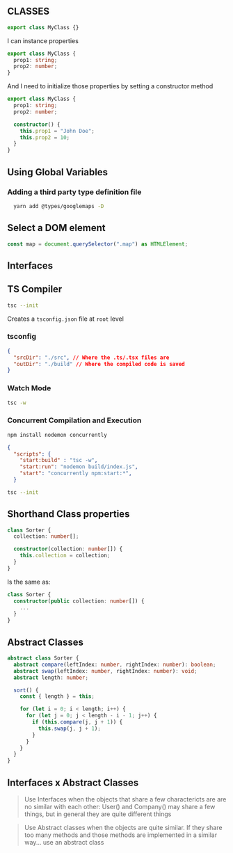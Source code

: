 ## CLASSES

```ts
export class MyClass {}
```

I can instance properties

```ts
export class MyClass {
  prop1: string;
  prop2: number;
}
```

And I need to initialize those properties by setting a constructor method

```ts
export class MyClass {
  prop1: string;
  prop2: number;

  constructor() {
    this.prop1 = "John Doe";
    this.prop2 = 10;
  }
}
```

## Using Global Variables

### Adding a third party type definition file

```bash
  yarn add @types/googlemaps -D
```

## Select a DOM element

```ts
const map = document.querySelector(".map") as HTMLElement;
```

## Interfaces

## TS Compiler

```bash
tsc --init
```

Creates a `tsconfig.json` file at `root` level

### tsconfig

```json
{
  "srcDir": "./src", // Where the .ts/.tsx files are
  "outDir": "./build" // Where the compiled code is saved
}
```

### Watch Mode

```bash
tsc -w
```

### Concurrent Compilation and Execution

```bash
npm install nodemon concurrently
```

```json
{
  "scripts": {
    "start:build" : "tsc -w",
    "start:run": "nodemon build/index.js",
    "start": "concurrently npm:start:*",
  }
```

```bash
tsc --init
```

## Shorthand Class properties

```ts
class Sorter {
  collection: number[];

  constructor(collection: number[]) {
    this.collection = collection;
  }
}
```

Is the same as:

```ts
class Sorter {
  constructor(public collection: number[]) {
    ...
  }
}
```

## Abstract Classes

```ts
abstract class Sorter {
  abstract compare(leftIndex: number, rightIndex: number): boolean;
  abstract swap(leftIndex: number, rightIndex: number): void;
  abstract length: number;

  sort() {
    const { length } = this;

    for (let i = 0; i < length; i++) {
      for (let j = 0; j < length - i - 1; j++) {
        if (this.compare(j, j + 1)) {
          this.swap(j, j + 1);
        }
      }
    }
  }
}
```

## Interfaces x Abstract Classes

> Use Interfaces when the objects that share a few charactericts are are no similar with each other: User() and Company() may share a few things, but in general they are quite different things

> Use Abstract classes when the objects are quite similar. If they share too many methods and those methods are implemented in a similar way... use an abstract class
